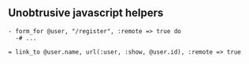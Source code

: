 ## Unobtrusive javascript helpers

    - form_for @user, "/register", :remote => true do 
      -# ...
      
    = link_to @user.name, url(:user, :show, @user.id), :remote => true
    
